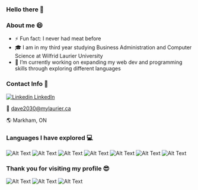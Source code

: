 ### Hello there 👋
### About me :smile:
- ⚡ Fun fact: I never had meat before
- :mortar_board: I am in my third year studying Business Administration and Computer Science at Wilfrid Laurier University
- 🔭 I’m currently working on expanding my web dev and programming skills through exploring different languages


### Contact Info 🙌

[![Linkedin](https://i.stack.imgur.com/gVE0j.png) LinkedIn](https://www.linkedin.com/in/shyam-dave-7606b5164/)
&nbsp;

:email: dave2030@mylaurier.ca

:earth_americas: Markham, ON

### Languages I have explored 💻
![Alt Text](https://github.com/abranhe/programming-languages-logos/blob/master/src/c/c_64x64.png?raw=true)
![Alt Text](https://github.com/abranhe/programming-languages-logos/blob/master/src/java/java_64x64.png?raw=true)
![Alt Text](https://github.com/abranhe/programming-languages-logos/blob/master/src/python/python_64x64.png?raw=true)
![Alt Text](https://github.com/abranhe/programming-languages-logos/blob/master/src/csharp/csharp_64x64.png?raw=true)
![Alt Text](https://github.com/abranhe/programming-languages-logos/blob/master/src/r/r_64x64.png?raw=true)
![Alt Text](https://github.com/abranhe/programming-languages-logos/blob/master/src/typescript/typescript_64x64.png?raw=true)
![Alt Text](https://github.com/abranhe/programming-languages-logos/blob/master/src/javascript/javascript_64x64.png?raw=true)


### Thank you for visiting my profile :sunglasses:

![Alt Text](https://media.giphy.com/media/lTQF0ODLLjhza/giphy.gif) 
![Alt Text](https://media0.giphy.com/media/3o7abB06u9bNzA8lu8/200.gif)
![Alt Text](https://thumbs.gfycat.com/AdorableLeftIcelandgull-max-1mb.gif)


<!--
**dave2030/dave2030** is a ✨ _special_ ✨ repository because its `README.md` (this file) appears on your GitHub profile.

Here are some ideas to get you started:

- 🔭 I’m currently working on ...
- 🌱 I’m currently learning ...
- 👯 I’m looking to collaborate on ...
- 🤔 I’m looking for help with ...
- 💬 Ask me about ...
- 📫 How to reach me: ...
- 😄 Pronouns: ...
- ⚡ Fun fact: ...
-->
